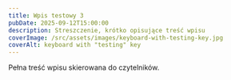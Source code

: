 ```yaml
---
title: Wpis testowy 3
pubDate: 2025-09-12T15:00:00
description: Streszczenie, krótko opisujące treść wpisu
coverImage: /src/assets/images/keyboard-with-testing-key.jpg
coverAlt: keyboard with "testing" key
---
```

Pełna treść wpisu skierowana do czytelników.
